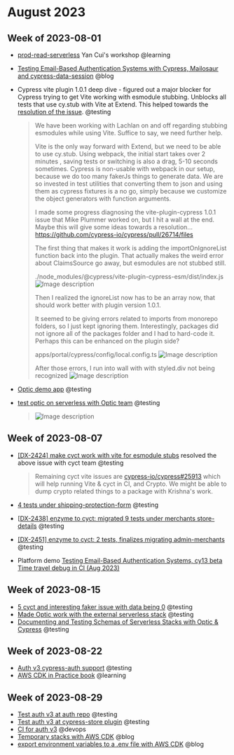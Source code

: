 # August 2023

## Week of 2023-08-01

- [prod-read-serverless](https://github.com/muratkeremozcan/prod-ready-serverless) Yan Cui's workshop @learning

- [Testing Email-Based Authentication Systems with Cypress, Mailosaur and cypress-data-session](https://dev.to/muratkeremozcan/testing-email-based-authentication-systems-with-cypress-mailosaur-and-cypress-data-session-j12) @blog

- Cypress vite plugin 1.0.1 deep dive - figured out a major blocker for Cypress trying to get Vite working with esmodule stubbing. Unblocks all tests that use cy.stub with Vite at Extend. This helped towards the [resolution of the issue](https://github.com/cypress-io/cypress/pull/27461). @testing

  > We have been working with Lachlan on and off regarding stubbing esmodules while using Vite. Suffice to say, we need further help.
  >
  > Vite is the only way forward with Extend, but we need to be able to use cy.stub. Using webpack, the initial start takes over 2 minutes , saving tests or switching is also a drag, 5-10 seconds sometimes. Cypress is non-usable with webpack in our setup, because we do too many fakerJs things to generate data. We are so invested in test utilities that converting them to json and using them as cypress fixtures is a no go, simply because we customize the object generators with function arguments.
  >
  > I made some progress diagnosing the vite-plugin-cypress 1.0.1 issue that Mike Plummer worked on, but I hit a wall at the end. Maybe this will give some ideas towards a resolution...
  > https://github.com/cypress-io/cypress/pull/26714/files
  >
  > The first thing that makes it work is adding the importOnIgnoreList function back into the plugin.
  > That actually makes the weird error about ClaimsSource go away, but esmodules are not stubbed still.
  >
  > ./node_modules/@cypress/vite-plugin-cypress-esm/dist/index.js
  > ![Image description](https://dev-to-uploads.s3.amazonaws.com/uploads/articles/hspntrtu4li3sswqf6u5.png)
  >
  > Then I realized the ignoreList now has to be an array now, that should work better with plugin version 1.0.1.
  >
  > It seemed to be giving errors related to imports from monorepo folders, so I just kept ignoring them. Interestingly, packages did not ignore all of the packages folder and I had to hard-code it. Perhaps this can be enhanced on the plugin side?
  >
  > apps/portal/cypress/config/local.config.ts
  > ![Image description](https://dev-to-uploads.s3.amazonaws.com/uploads/articles/wjgirsgv6pfl2pks6ogq.png)
  >
  > After those errors, I run into wall with with styled.div not being recognized
  > ![Image description](https://dev-to-uploads.s3.amazonaws.com/uploads/articles/phm1j6dbn1akimqohcra.png)

- [Optic demo app](https://github.com/muratkeremozcan/bookstore-api) @testing

- [test optic on serverless with Optic team](https://github.com/muratkeremozcan/prod-ready-serverless/pull/39/files) @testing

  > ![Image description](https://dev-to-uploads.s3.amazonaws.com/uploads/articles/4cvre5mqouf2kkmq5cbk.png)

## Week of 2023-08-07

- [[DX-2424] make cyct work with vite for esmodule stubs](https://github.com/helloextend/client/pull/6798) resolved the above issue with cyct team @testing

  > Remaining cyct vite issues are [cypress-io/cypress#25913](https://github.com/cypress-io/cypress/issues/25913) which will help running Vite & cyct in CI, and Crypto. We might be able to dump crypto related things to a package with Krishna's work.

- [4 tests under shipping-protection-form](https://github.com/helloextend/client/pull/6802) @testing

- [[DX-2438\] enzyme to cyct: migrated 9 tests under merchants store-details](https://github.com/helloextend/client/pull/6807) @testing

- [[DX-2451] enzyme to cyct: 2 tests, finalizes migrating admin-merchants](https://github.com/helloextend/client/pull/6814) @testing

- Platform demo [Testing Email-Based Authentication Systems, cy13 beta Time travel debug in CI (Aug 2023)](https://helloextend.atlassian.net/wiki/spaces/ENG/pages/1745256527/Testing+Email-Based+Authentication+Systems+cy13+beta+Time+travel+debug+in+CI+Aug+2023)

## Week of 2023-08-15

- [5 cyct and interesting faker issue with data being 0](https://github.com/helloextend/client/pull/6826) @testing
- [Made Optic work with the external serverless stack](https://github.com/muratkeremozcan?tab=repositories) @testing
- [Documenting and Testing Schemas of Serverless Stacks with Optic & Cypress](https://dev.to/muratkeremozcan/schema-testing-serverless-stacks-with-optic-cypress-26f5) @testing

## Week of 2023-08-22

- [Auth v3 cypress-auth support](https://github.com/helloextend/cypress-auth/pull/235) @testing
- [AWS CDK in Practice book](https://github.com/muratkeremozcan/aws-cdk-in-practice) @learning

## Week of 2023-08-29

- [Test auth v3 at auth repo](https://github.com/helloextend/authentication-service/pull/593) @testing
- [Test auth v3 at cypress-store plugin](https://github.com/helloextend/cypress-store/pull/177) @testing
- [CI for auth v3](https://github.com/helloextend/gha-reusable-workflows/pull/474) @devops
- [Temporary stacks with AWS CDK](https://www.youtube.com/watch?v=DkIdmwmM2SY&t=1s) @blog
- [export environment variables to a .env file with AWS CDK](https://www.youtube.com/watch?v=WgLZWc-GMyo) @blog
